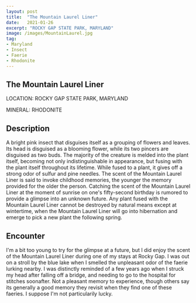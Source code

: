 ```yaml
---
layout: post
title:  "The Mountain Laurel Liner"
date:   2021-01-26
excerpt: "ROCKY GAP STATE PARK, MARYLAND"
image: /images/MountainLaurel.jpg
tag:
- Maryland
- Insect
- Faerie
- Rhodonite
---
```


## The Mountain Laurel Liner

LOCATION: ROCKY GAP STATE PARK, MARYLAND

MINERAL: RHODONITE

## Description

A bright pink insect that disguises itself as a grouping of flowers and leaves. Its head is disguised as a blooming flower, while its two pincers are disguised as two buds. The majority of the creature is melded into the plant itself, becoming not only indistinguishable in appearance, but fusing with the plant itself throughout its lifetime. While fused to a plant, it gives off a strong odor of sulfur and pine needles. The scent of the Mountain Laurel Liner is said to invoke childhood memories, the younger the memory provided for the older the person. Catching the scent of the Mountain Laurel Liner at the moment of sunrise on one's fifty-second birthday is rumored to provide a glimpse into an unknown future. Any plant fused with the Mountain Laurel Liner cannot be destroyed by natural means except at wintertime, when the Mountain Laurel Liner will go into hibernation and emerge to pick a new plant the following spring.

## Encounter
I'm a bit too young to try for the glimpse at a future, but I did enjoy the scent of the Mountain Laurel Liner during one of my stays at Rocky Gap. I was out on a stroll by the blue lake when I smelled the unpleasant odor of the faerie lurking nearby. I was distinctly reminded of a few years ago when I struck my head after falling off a bridge, and needing to go to the hospital for stitches soonafter. Not a pleasant memory to experience, though others say its generally a good memory they revisit when they find one of these faeries. I suppose I'm not particularily lucky.
